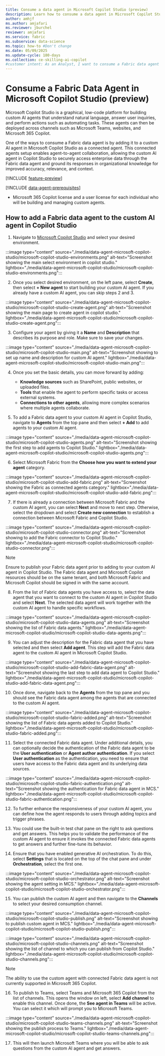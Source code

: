 ```yaml
---
title: Consume a data agent in Microsoft Copilot Studio (preview)
description: Learn how to consume a data agent in Microsoft Copilot Studio.
author: amhjf
ms.author: amjafari
ms.reviewer: jburchel
reviewer: amjafari
ms.service: fabric
ms.subservice: data-science
ms.topic: how-to #Don't change
ms.date: 05/09/2025
ms.update-cycle: 180-days
ms.collection: ce-skilling-ai-copilot
#customer intent: As an Analyst, I want to consume a Fabric data agent within Microsoft Copilot Studio.
---
```


# Consume a Fabric Data Agent in Microsoft Copilot Studio (preview)

Microsoft Copilot Studio is a graphical, low-code platform for building custom AI agents that understand natural language, answer user inquiries, and perform actions such as automating tasks. These agents can then be deployed across channels such as Microsoft Teams, websites, and Microsoft 365 Copilot.

One of the ways to consume a Fabric data agent is by adding it to a custom AI agent in Microsoft Copilot Studio as a connected agent. This connected agents setup enables agent-to-agent collaboration, allowing the custom AI agent in Copilot Studio to securely access enterprise data through the Fabric data agent and ground its responses in organizational knowledge for improved accuracy, relevance, and context.

[!INCLUDE [feature-preview](../includes/feature-preview-note.md)]

[!INCLUDE [data-agent-prerequisites](./includes/data-agent-prerequisites.md)]
- Microsoft 365 Copilot license and a user license for each individual who will be building and managing custom agents.

## How to add a Fabric data agent to the custom AI agent in Copilot Studio

1. Navigate to [Microsoft Copilot Studio](https://copilotstudio.microsoft.com) and select your desired environment.

:::image type="content" source="./media/data-agent-microsoft-copilot-studio/microsoft-copilot-studio-environments.png" alt-text="Screenshot showing the main select environment in copilot studio." lightbox="./media/data-agent-microsoft-copilot-studio/microsoft-copilot-studio-environments.png":::

2. Once you select desired environment, on the left pane, select **Create**, then select **+ New agent** to start building your custom AI agent. If you already have a custom AI agent, you can skip steps 2 and 3.

:::image type="content" source="./media/data-agent-microsoft-copilot-studio/microsoft-copilot-studio-create-agent.png" alt-text="Screenshot showing the main page to create agent in copilot studio." lightbox="./media/data-agent-microsoft-copilot-studio/microsoft-copilot-studio-create-agent.png":::

3. Configure your agent by giving it a **Name** and **Description** that describes its purpose and role. Make sure to save your changes.

:::image type="content" source="./media/data-agent-microsoft-copilot-studio/microsoft-copilot-studio-main.png" alt-text="Screenshot showing to set up name and description for custom AI agent." lightbox="./media/data-agent-microsoft-copilot-studio/microsoft-copilot-studio-main.png":::

4. Once you set the basic details, you can move forward by adding:
   - **Knowledge sources** such as SharePoint, public websites, or uploaded files.
   - **Tools** that enable the agent to perform specific tasks or access external systems.
   - **Connections to other agents**, allowing more complex scenarios where multiple agents collaborate.

5. To add a Fabric data agent to your custom AI agent in Copilot Studio, navigate to **Agents** from the top pane and then select **+ Add** to add agents to your custom AI agent.

:::image type="content" source="./media/data-agent-microsoft-copilot-studio/microsoft-copilot-studio-agents.png" alt-text="Screenshot showing the first step to add agents to Copilot Studio." lightbox="./media/data-agent-microsoft-copilot-studio/microsoft-copilot-studio-agents.png":::

6. Select Microsoft Fabric from the **Choose how you want to extend your agent** category.

:::image type="content" source="./media/data-agent-microsoft-copilot-studio/microsoft-copilot-studio-add-fabric.png" alt-text="Screenshot showing the Fabric as connected agents category." lightbox="./media/data-agent-microsoft-copilot-studio/microsoft-copilot-studio-add-fabric.png":::

7. If there is already a connection between Microsoft Fabric and the custom AI agent, you can select **Next** and move to next step. Otherwise, select the dropdown and select **Create new connection** to establish a connection between Microsoft Fabric and Copilot Studio.

:::image type="content" source="./media/data-agent-microsoft-copilot-studio/microsoft-copilot-studio-connector.png" alt-text="Screenshot showing to add the Fabric connector to Copilot Studio." lightbox="./media/data-agent-microsoft-copilot-studio/microsoft-copilot-studio-connector.png":::

> [!NOTE]
> Ensure to publish your Fabric data agent prior to adding to your custom AI agent in Copilot Studio. The Fabric data agent and Microsoft Copilot resources should be on the same tenant, and both Microsoft Fabric and Microsoft Copilot should be signed in with the same account.

8. From the list of Fabric data agents you have access to, select the data agent that you want to connect to the custom AI agent in Copilot Studio and select **Next**. The selected data agent will work together with the custom AI agent to handle specific workflows.

:::image type="content" source="./media/data-agent-microsoft-copilot-studio/microsoft-copilot-studio-data-agents.png" alt-text="Screenshot showing the list of Fabric data agents." lightbox="./media/data-agent-microsoft-copilot-studio/microsoft-copilot-studio-data-agents.png":::

9. You can adjust the description for the Fabric data agent that you have selected and then select **Add agent**. This step will add the Fabric data agent to the custom AI agent in Microsoft Copilot Studio.

:::image type="content" source="./media/data-agent-microsoft-copilot-studio/microsoft-copilot-studio-add-fabric-data-agent.png" alt-text="Screenshot showing the last step to add data agent to Copilot Studio." lightbox="./media/data-agent-microsoft-copilot-studio/microsoft-copilot-studio-add-fabric-data-agent.png":::

10. Once done, navigate back to the **Agents** from the top pane and you should see the Fabric data agent among the agents that are connected to the custom AI agent. 

:::image type="content" source="./media/data-agent-microsoft-copilot-studio/microsoft-copilot-studio-fabric-added.png" alt-text="Screenshot showing the list of Fabric data agents added to Copilot Studio." lightbox="./media/data-agent-microsoft-copilot-studio/microsoft-copilot-studio-fabric-added.png":::

11. Select the connected Fabric data agent. Under additional details, you can optionally decide the authentication of the Fabric data agent to be the **User authentication** or **Agent author authentication**. If you select **User authentication** as the authentication, you need to ensure that users have access to the Fabric data agent and its underlying data sources.

:::image type="content" source="./media/data-agent-microsoft-copilot-studio/microsoft-copilot-studio-fabric-authentication.png" alt-text="Screenshot showing the authentication for Fabric data agent in MCS." lightbox="./media/data-agent-microsoft-copilot-studio/microsoft-copilot-studio-fabric-authentication.png":::

12. To further enhance the responsiveness of your custom AI agent, you can define how the agent responds to users through adding topics and trigger phrases.

13. You could use the built-in test chat pane on the right to ask questions and get answers. This helps you to validate the performance of the custom AI agent to ensure it invokes the connected Fabric data agents to get answers and further fine-tune its behavior.

14. Ensure that you have enabled generative AI orchestration. To do this, select **Settings** that is located on the top of the chat pane and under **Orchestration**, select the first one.

:::image type="content" source="./media/data-agent-microsoft-copilot-studio/microsoft-copilot-studio-orchestrator.png" alt-text="Screenshot showing the agent setting in MCS." lightbox="./media/data-agent-microsoft-copilot-studio/microsoft-copilot-studio-orchestrator.png":::

15. You can publish the custom AI agent and then navigate to the **Channels** to select your desired consumption channel.

:::image type="content" source="./media/data-agent-microsoft-copilot-studio/microsoft-copilot-studio-publish.png" alt-text="Screenshot showing to publish custom agent in MCS." lightbox="./media/data-agent-microsoft-copilot-studio/microsoft-copilot-studio-publish.png":::

:::image type="content" source="./media/data-agent-microsoft-copilot-studio/microsoft-copilot-studio-channels.png" alt-text="Screenshot showing the list of channel to which you can publish from Copilot Studio." lightbox="./media/data-agent-microsoft-copilot-studio/microsoft-copilot-studio-channels.png":::

> [!NOTE]
> The ability to use the custom agent with connected Fabric data agent is not currently supported in Microsoft 365 Copilot.

16. To publish to Teams, select Teams and Microsoft 365 Copilot from the list of channels. This opens the window on left, select **Add channel** to enable this channel. Once done, the **See agent in Teams** will be active. You can select it which will prompt you to Microsoft Teams.

:::image type="content" source="./media/data-agent-microsoft-copilot-studio/microsoft-copilot-studio-teams-channels.png" alt-text="Screenshot showing the publish process to Teams." lightbox="./media/data-agent-microsoft-copilot-studio/microsoft-copilot-studio-teams-channels.png":::

17. This will then launch Microsoft Teams where you will be able to ask questions from the custom AI agent and get answers.
